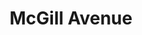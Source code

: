 ---
abv: 6.7%
alt:
availability: Keg
bitterness: 
description: A hazy "northeast" inspired IPA. Smooth and easy drinking with a distinctive hop flavor and aroma from the heavy dry hopping with Mosaic.
gravity: 
hops: 
ibu: 42
img: mcgill-avenue.jpg
layout: beer
malt: 
modal-id: mcgill-avenue
title: McGill Avenue
on-tap: yup
sourness: 
style: Hazy IPA
---
